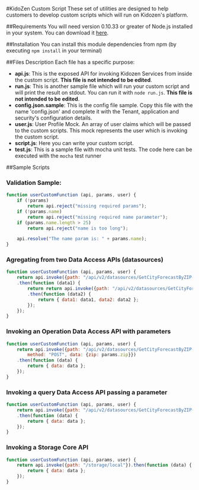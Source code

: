#KidoZen Custom Script
These set of utilities are designed to help customers to develop custom scripts which will run on Kidozen's platform.

##Requirements
You will need version 0.10.33 or greater of Node.js installed in your system. You can download it [here](http://nodejs.org/download/).

##Installation
You can install this module dependencies from npm (by executing `npm install` in your terminal)

##Files Description
Each file has a specific purpose:

* **api.js**: This is the exposed API for invoking Kidozen Services from inside the custom script. **This file is not intended to be edited**.
* **run.js**: This is another sample file which will run your custom script and will print the result on stdout. You can run it with `node run.js`. **This file is not intended to be edited**.
* **config.json.sample**: This is the config file sample. Copy this file with the name 'config.json' and complete it with the Tenant, application and security's configuration details.
* **user.js**: User Profile Mock. An array of user claims which will be passed to the custom scripts. This mock represents the user which is invoking the custom script.
* **script.js**: Here you can write your custom script. 
* **test.js**: This is a sample file with mocha unit tests. The code here can be executed with the `mocha` test runner

##Sample Scripts

### Validation Sample:

```javascript
function userCustomFunction (api, params, user) {
    if (!params)
        return api.reject("missing required params");
    if (!params.name)
        return api.reject("missing required name parameter");
    if (params.name.length > 25)
        return api.reject("name is too long");

    api.resolve("The name param is: " + params.name);
}
```

### Agregating from two Data Access APIs (datasources)

```javascript
function userCustomFunction (api, params, user) {
    return api.invoke({path: "/api/v2/datasources/GetCityForecastByZIP-33431-Cloud"})
    .then(function (data1) {
        return return api.invoke({path: "/api/v2/datasources/GetCityForecastByZIP-33033-Cloud"})
        .then(function (data2) {
            return { data1: data1, data2: data2 };
        });
    });
}
```

### Invoking an Operation Data Access API with parameters

```javascript
function userCustomFunction (api, params, user) {
    return api.invoke({path: "/api/v2/datasources/GetCityForecastByZIP-Cloud",
        method: "POST", data: {zip: params.zip}})
    .then(function (data) {
        return { data: data };
    });
}
```

### Invoking a query Data Access API passing a parameter

```javascript
function userCustomFunction (api, params, user) {
    return api.invoke({path: "/api/v2/datasources/GetCityForecastByZIP-Cloud?zip=" + params.zip})
    .then(function (data) {
        return { data: data };
    });
}
```

### Invoking a Storage Core API

```javascript
function userCustomFunction (api, params, user) {
    return api.invoke({path: "/storage/local"}).then(function (data) {
        return { data: data };
    });
}
```
